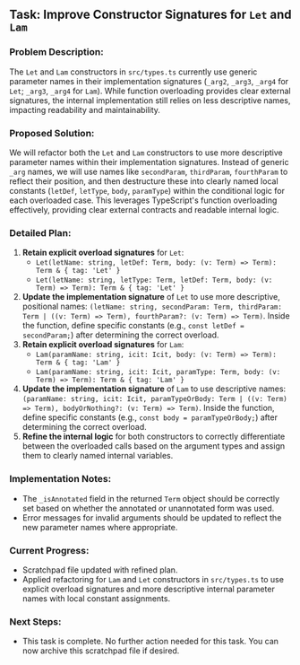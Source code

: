 ## Task: Improve Constructor Signatures for `Let` and `Lam`

### Problem Description:
The `Let` and `Lam` constructors in `src/types.ts` currently use generic parameter names in their implementation signatures (`_arg2`, `_arg3`, `_arg4` for `Let`; `_arg3`, `_arg4` for `Lam`). While function overloading provides clear external signatures, the internal implementation still relies on less descriptive names, impacting readability and maintainability.

### Proposed Solution:
We will refactor both the `Let` and `Lam` constructors to use more descriptive parameter names within their implementation signatures. Instead of generic `_arg` names, we will use names like `secondParam`, `thirdParam`, `fourthParam` to reflect their position, and then destructure these into clearly named local constants (`letDef`, `letType`, `body`, `paramType`) within the conditional logic for each overloaded case. This leverages TypeScript's function overloading effectively, providing clear external contracts and readable internal logic.

### Detailed Plan:
1.  **Retain explicit overload signatures** for `Let`:
    *   `Let(letName: string, letDef: Term, body: (v: Term) => Term): Term & { tag: 'Let' }`
    *   `Let(letName: string, letType: Term, letDef: Term, body: (v: Term) => Term): Term & { tag: 'Let' }`
2.  **Update the implementation signature** of `Let` to use more descriptive, positional names: `(letName: string, secondParam: Term, thirdParam: Term | ((v: Term) => Term), fourthParam?: (v: Term) => Term)`. Inside the function, define specific constants (e.g., `const letDef = secondParam;`) after determining the correct overload.
3.  **Retain explicit overload signatures** for `Lam`:
    *   `Lam(paramName: string, icit: Icit, body: (v: Term) => Term): Term & { tag: 'Lam' }`
    *   `Lam(paramName: string, icit: Icit, paramType: Term, body: (v: Term) => Term): Term & { tag: 'Lam' }`
4.  **Update the implementation signature** of `Lam` to use descriptive names: `(paramName: string, icit: Icit, paramTypeOrBody: Term | ((v: Term) => Term), bodyOrNothing?: (v: Term) => Term)`. Inside the function, define specific constants (e.g., `const body = paramTypeOrBody;`) after determining the correct overload.
5.  **Refine the internal logic** for both constructors to correctly differentiate between the overloaded calls based on the argument types and assign them to clearly named internal variables.

### Implementation Notes:
-   The `_isAnnotated` field in the returned `Term` object should be correctly set based on whether the annotated or unannotated form was used.
-   Error messages for invalid arguments should be updated to reflect the new parameter names where appropriate.

### Current Progress:
-   Scratchpad file updated with refined plan.
-   Applied refactoring for `Lam` and `Let` constructors in `src/types.ts` to use explicit overload signatures and more descriptive internal parameter names with local constant assignments.

### Next Steps:
-   This task is complete. No further action needed for this task. You can now archive this scratchpad file if desired. 